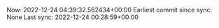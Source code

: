 Now: 2022-12-24 04:39:32.562434+00:00 Earliest commit since sync: None Last sync: 2022-12-24 00:28:59+00:00
